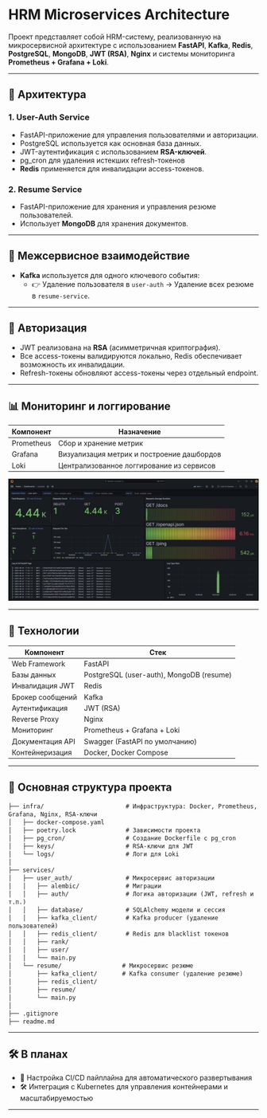 # HRM Microservices Architecture

Проект представляет собой HRM-систему, реализованную на микросервисной архитектуре с использованием **FastAPI**, **Kafka**, **Redis**, **PostgreSQL**, **MongoDB**, **JWT (RSA)**, **Nginx** и системы мониторинга **Prometheus + Grafana + Loki**.

---

## 🧱 Архитектура

### 1. **User-Auth Service**
- FastAPI-приложение для управления пользователями и авторизации.
- PostgreSQL используется как основная база данных.
- JWT-аутентификация с использованием **RSA-ключей**.
- pg_cron для удаления истекших refresh-токенов
- **Redis** применяется для инвалидации access-токенов.

### 2. **Resume Service**
- FastAPI-приложение для хранения и управления резюме пользователей.
- Использует **MongoDB** для хранения документов.

---

## 🔄 Межсервисное взаимодействие

- **Kafka** используется для одного ключевого события:
  - 👉 Удаление пользователя в `user-auth` → Удаление всех резюме в `resume-service`.

---

## 🔐 Авторизация

- JWT реализована на **RSA** (асимметричная криптография).
- Все access-токены валидируются локально, Redis обеспечивает возможность их инвалидации.
- Refresh-токены обновляют access-токены через отдельный endpoint.

---

## 📊 Мониторинг и логгирование

| Компонент   | Назначение                                  |
|-------------|----------------------------------------------|
| Prometheus  | Сбор и хранение метрик                       |
| Grafana     | Визуализация метрик и построение дашбордов   |
| Loki        | Централизованное логгирование из сервисов    |

![Grafana dashboard](./assets/grafana.png)

---

## 🚀 Технологии

| Компонент        | Стек                                          |
|------------------|-----------------------------------------------|
| Web Framework    | FastAPI                                       |
| Базы данных      | PostgreSQL (user-auth), MongoDB (resume)      |
| Инвалидация JWT  | Redis                                         |
| Брокер сообщений | Kafka                                         |
| Аутентификация   | JWT (RSA)                                     |
| Reverse Proxy    | Nginx                                         |
| Мониторинг       | Prometheus + Grafana + Loki                   |
| Документация API | Swagger (FastAPI по умолчанию)                |
| Контейнеризация  | Docker, Docker Compose                        |

---

## 📂 Основная структура проекта

```
├── infra/                       # Инфраструктура: Docker, Prometheus, Grafana, Nginx, RSA-ключи
│   ├── docker-compose.yaml
│   ├── poetry.lock              # Зависимости проекта
│   ├── pg_cron/                 # Создание Dockerfile с pg_cron
│   ├── keys/                    # RSA-ключи для JWT
│   └── logs/                    # Логи для Loki
│
├── services/
│   ├── user_auth/               # Микросервис авторизации
│   │   ├── alembic/             # Миграции
│   │   ├── auth/                # Логика авторизации (JWT, refresh и т.п.)
│   │   ├── database/            # SQLAlchemy модели и сессия
│   │   ├── kafka_client/        # Kafka producer (удаление пользователей)
│   │   ├── redis_client/        # Redis для blacklist токенов
│   │   ├── rank/             
│   │   ├── user/            
│   │   └── main.py           
│   └── resume/                 # Микросервис резюме
│       ├── kafka_client/       # Kafka consumer (удаление резюме)
│       ├── redis_client/       
│       ├── resume/         
│       └── main.py             
│
├── .gitignore
├── readme.md
```
---

## 🛠 В планах

- 🔄 Настройка CI/CD пайплайна для автоматического развертывания  
- 🛠 Интеграция с Kubernetes для управления контейнерами и масштабируемостью  

---